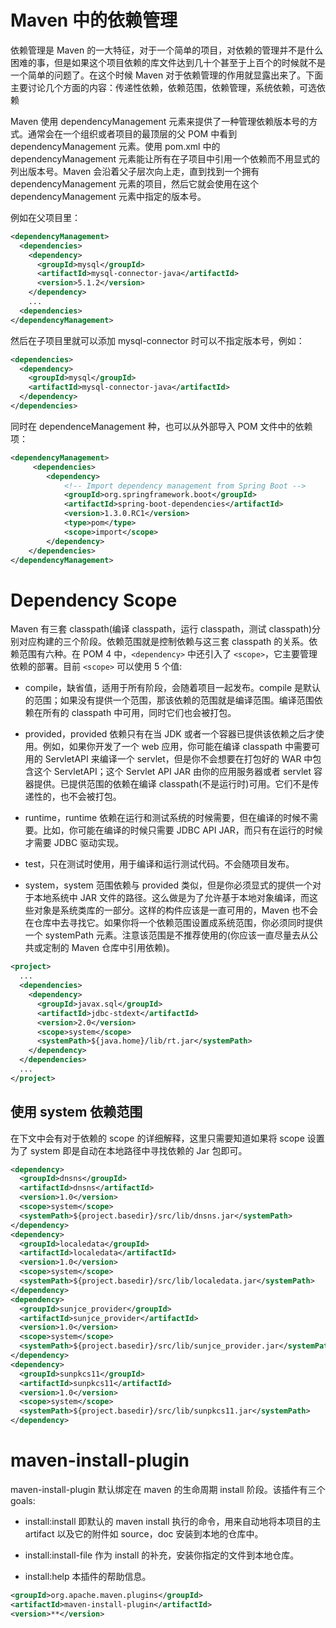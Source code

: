 # Maven 中的依赖管理

依赖管理是 Maven 的一大特征，对于一个简单的项目，对依赖的管理并不是什么困难的事，但是如果这个项目依赖的库文件达到几十个甚至于上百个的时候就不是一个简单的问题了。在这个时候 Maven 对于依赖管理的作用就显露出来了。下面主要讨论几个方面的内容：传递性依赖，依赖范围，依赖管理，系统依赖，可选依赖

Maven 使用 dependencyManagement 元素来提供了一种管理依赖版本号的方式。通常会在一个组织或者项目的最顶层的父 POM 中看到 dependencyManagement 元素。使用 pom.xml 中的 dependencyManagement 元素能让所有在子项目中引用一个依赖而不用显式的列出版本号。Maven 会沿着父子层次向上走，直到找到一个拥有 dependencyManagement 元素的项目，然后它就会使用在这个 dependencyManagement 元素中指定的版本号。

例如在父项目里：

```xml
<dependencyManagement>
  <dependencies>
    <dependency>
      <groupId>mysql</groupId>
      <artifactId>mysql-connector-java</artifactId>
      <version>5.1.2</version>
    </dependency>
    ...
  <dependencies>
</dependencyManagement>
```

然后在子项目里就可以添加 mysql-connector 时可以不指定版本号，例如：

```xml
<dependencies>
  <dependency>
    <groupId>mysql</groupId>
    <artifactId>mysql-connector-java</artifactId>
  </dependency>
</dependencies>
```

同时在 dependenceManagement 种，也可以从外部导入 POM 文件中的依赖项：

```xml
<dependencyManagement>
     <dependencies>
        <dependency>
            <!-- Import dependency management from Spring Boot -->
            <groupId>org.springframework.boot</groupId>
            <artifactId>spring-boot-dependencies</artifactId>
            <version>1.3.0.RC1</version>
            <type>pom</type>
            <scope>import</scope>
        </dependency>
    </dependencies>
</dependencyManagement>
```

# Dependency Scope

Maven 有三套 classpath(编译 classpath，运行 classpath，测试 classpath)分别对应构建的三个阶段。依赖范围就是控制依赖与这三套 classpath 的关系。依赖范围有六种。在 POM 4 中，`<dependency>` 中还引入了 `<scope>`，它主要管理依赖的部署。目前 `<scope>` 可以使用 5 个值:

- compile，缺省值，适用于所有阶段，会随着项目一起发布。compile 是默认的范围；如果没有提供一个范围，那该依赖的范围就是编译范围。编译范围依赖在所有的 classpath 中可用，同时它们也会被打包。

- provided，provided 依赖只有在当 JDK 或者一个容器已提供该依赖之后才使用。例如，如果你开发了一个 web 应用，你可能在编译 classpath 中需要可用的 ServletAPI 来编译一个 servlet，但是你不会想要在打包好的 WAR 中包含这个 ServletAPI；这个 Servlet API JAR 由你的应用服务器或者 servlet 容器提供。已提供范围的依赖在编译 classpath(不是运行时)可用。它们不是传递性的，也不会被打包。

- runtime，runtime 依赖在运行和测试系统的时候需要，但在编译的时候不需要。比如，你可能在编译的时候只需要 JDBC API JAR，而只有在运行的时候才需要 JDBC 驱动实现。

- test，只在测试时使用，用于编译和运行测试代码。不会随项目发布。

- system，system 范围依赖与 provided 类似，但是你必须显式的提供一个对于本地系统中 JAR 文件的路径。这么做是为了允许基于本地对象编译，而这些对象是系统类库的一部分。这样的构件应该是一直可用的，Maven 也不会在仓库中去寻找它。如果你将一个依赖范围设置成系统范围，你必须同时提供一个 systemPath 元素。注意该范围是不推荐使用的(你应该一直尽量去从公共或定制的 Maven 仓库中引用依赖)。

```xml
<project>
  ...
  <dependencies>
    <dependency>
      <groupId>javax.sql</groupId>
      <artifactId>jdbc-stdext</artifactId>
      <version>2.0</version>
      <scope>system</scope>
      <systemPath>${java.home}/lib/rt.jar</systemPath>
    </dependency>
  </dependencies>
  ...
</project>
```

## 使用 system 依赖范围

在下文中会有对于依赖的 scope 的详细解释，这里只需要知道如果将 scope 设置为了 system 即是自动在本地路径中寻找依赖的 Jar 包即可。

```xml
<dependency>
  <groupId>dnsns</groupId>
  <artifactId>dnsns</artifactId>
  <version>1.0</version>
  <scope>system</scope>
  <systemPath>${project.basedir}/src/lib/dnsns.jar</systemPath>
</dependency>
<dependency>
  <groupId>localedata</groupId>
  <artifactId>localedata</artifactId>
  <version>1.0</version>
  <scope>system</scope>
  <systemPath>${project.basedir}/src/lib/localedata.jar</systemPath>
</dependency>
<dependency>
  <groupId>sunjce_provider</groupId>
  <artifactId>sunjce_provider</artifactId>
  <version>1.0</version>
  <scope>system</scope>
  <systemPath>${project.basedir}/src/lib/sunjce_provider.jar</systemPath>
</dependency>
<dependency>
  <groupId>sunpkcs11</groupId>
  <artifactId>sunpkcs11</artifactId>
  <version>1.0</version>
  <scope>system</scope>
  <systemPath>${project.basedir}/src/lib/sunpkcs11.jar</systemPath>
</dependency>
```

# maven-install-plugin

maven-install-plugin 默认绑定在 maven 的生命周期 install 阶段。该插件有三个 goals:

- install:install 即默认的 maven install 执行的命令，用来自动地将本项目的主 artifact 以及它的附件如 source，doc 安装到本地的仓库中。

- install:install-file 作为 install 的补充，安装你指定的文件到本地仓库。

- install:help 本插件的帮助信息。

```xml
<groupId>org.apache.maven.plugins</groupId>
<artifactId>maven-install-plugin</artifactId>
<version>**</version>
```
